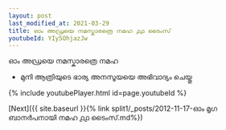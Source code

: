 ```yaml
---
layout: post
last_modified_at: 2021-03-29
title: ഓം അഡ്രയെ നമസ്കാരത്രെ നമഹ ൧൧ ടൈംസ്
youtubeId: YIy5OhjazJw
---
```

 
 
 ഓം അഡ്രയെ നമസ്കാരത്രെ നമഹ 
 
 -  മുനി ആത്രിയുടെ ഭാര്യ അനസൂയയെ അഭിവാദ്യം ചെയ്തു 
 
  
 
  
 
 
 
 
 
 


{% include youtubePlayer.html id=page.youtubeId %}
 
[Next]({{ site.baseurl }}{% link  split1/_posts/2012-11-17-ഓം മൃഗ ബാനർപനായി നമഹ ൧൧ ടൈംസ്.md%})
 
